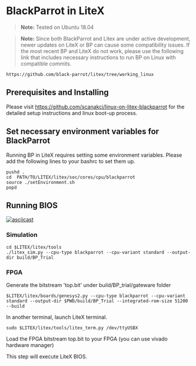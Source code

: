 # BlackParrot in LiteX

> **Note:** Tested on Ubuntu 18.04

> **Note:** Since both BlackParrot and Litex are under active development, newer updates on LiteX or BP can cause some compatibility issues. If the most recent BP and LiteX do not work, please use the following link that includes necessary instructions to run BP on Linux with compatible commits.

```
https://github.com/black-parrot/litex/tree/working_linux

```

## Prerequisites and Installing

Please visit https://github.com/scanakci/linux-on-litex-blackparrot for the detailed setup instructions and linux boot-up process.


## Set necessary environment variables for BlackParrot

Running BP in LiteX requires setting some environment variables. Please add the following lines to your bashrc to set them up.

```
pushd .
cd  PATH/TO/LITEX/litex/soc/cores/cpu/blackparrot
source ./setEnvironment.sh
popd
```

## Running BIOS 

[![asciicast](https://asciinema.org/a/326077.svg)](https://asciinema.org/a/326077)

### Simulation
```
cd $LITEX/litex/tools
./litex_sim.py --cpu-type blackparrot --cpu-variant standard --output-dir build/BP_Trial
```

### FPGA

Generate the bitstream 'top.bit' under build/BP_trial/gateware folder
```
$LITEX/litex/boards/genesys2.py --cpu-type blackparrot --cpu-variant standard --output-dir $PWD/build/BP_Trial --integrated-rom-size 51200 --build  
```
In another terminal, launch LiteX terminal.
```
sudo $LITEX/litex/tools/litex_term.py /dev/ttyUSBX 
```
Load the FPGA bitstream top.bit to your FPGA (you can use vivado hardware manager)

This step will execute LiteX BIOS.
